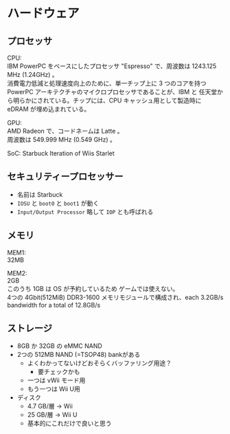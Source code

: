 # ハードウェア
## プロセッサ
CPU: <br>
IBM PowerPC をベースにしたプロセッサ "Espresso" で、周波数は 1243.125 MHz (1.24GHz) 。<br>
消費電力低減と処理速度向上のために、単一チップ上に 3 つのコアを持つ PowerPC アーキテクチャのマイクロプロセッサであることが、IBM と 任天堂から明らかにされている。チップには、CPU キャッシュ用として製造時に eDRAM が埋め込まれている。

GPU: <br>
AMD Radeon で、コードネームは Latte 。<br>
周波数は 549.999 MHz (0.549 GHz) 。

SoC: Starbuck Iteration of Wiis Starlet

## セキュリティープロセッサー
- 名前は Starbuck
- `IOSU` と `boot0` と `boot1` が動く
- `Input/Output Processor` 略して `IOP` とも呼ばれる

## メモリ
MEM1: <br>
32MB

MEM2: <br>
2GB <br>
このうち 1GB は OS が予約しているため ゲームでは使えない。<br>
4つの 4Gbit(512MiB) DDR3-1600 メモリモジュールで構成され、each 3.2GB/s bandwidth for a total of 12.8GB/s

## ストレージ
- 8GB か 32GB の eMMC NAND
- 2つの 512MB NAND (=TSOP48) bankがある
  - よくわかってないけどおそらくバッファリング用途？
    - 要チェックかも
  - 一つは vWii モード用
  - もう一つは Wii U用
- ディスク
  - 4.7 GB/層 → Wii
  - 25 GB/層 → Wii U
  - 基本的にこれだけで良いと思う

